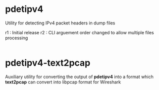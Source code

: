 # pdetipv4
Utility for detecting IPv4 packet headers in dump files

<table>
<tbody>
r1 : Initial release
r2 : CLI arguement order changed to allow multiple files processing
</tbody>
</table>

# pdetipv4-text2pcap
Auxiliary utility for converting the output of <b>pdetipv4</b> into a format which <b>text2pcap</b> can convert into libpcap format for Wireshark
